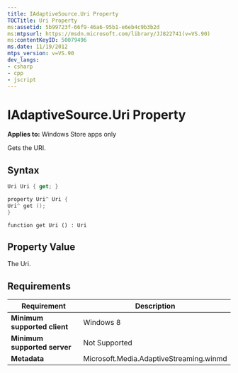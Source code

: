 ```yaml
---
title: IAdaptiveSource.Uri Property
TOCTitle: Uri Property
ms:assetid: 5b99723f-66f9-46a6-95b1-e6eb4c9b3b2d
ms:mtpsurl: https://msdn.microsoft.com/library/JJ822741(v=VS.90)
ms:contentKeyID: 50079496
ms.date: 11/19/2012
mtps_version: v=VS.90
dev_langs:
- csharp
- cpp
- jscript
---
```


# IAdaptiveSource.Uri Property

**Applies to:** Windows Store apps only

Gets the URI.

## Syntax

```csharp
Uri Uri { get; }
```

```cpp
property Uri^ Uri {
Uri^ get ();
}
```

```jscript
function get Uri () : Uri
```

## Property Value

The Uri.

## Requirements

|Requirement|Description|
|--- |--- |
|**Minimum supported client**|Windows 8|
|**Minimum supported server**|Not Supported|
|**Metadata**|Microsoft.Media.AdaptiveStreaming.winmd|
